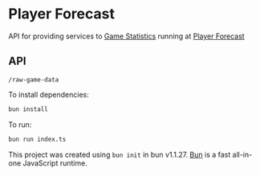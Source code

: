 # Player Forecast

API for providing services to [Game Statistics](https://player-statistics-xi.vercel.app/) running at [Player Forecast](https://player-forecast.onrender.com/)

## API

`/raw-game-data`

To install dependencies:

```bash
bun install
```

To run:

```bash
bun run index.ts
```

This project was created using `bun init` in bun v1.1.27. [Bun](https://bun.sh) is a fast all-in-one JavaScript runtime.
